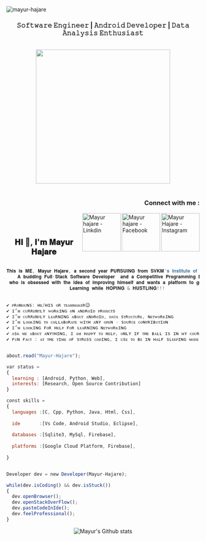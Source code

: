 <p align="left"> <img src="https://komarev.com/ghpvc/?username=mayur-hajare" alt="mayur-hajare" /> </p>

  <p>
  <h3 align="center">𝚂𝚘𝚏𝚝𝚠𝚊𝚛𝚎 𝙴𝚗𝚐𝚒𝚗𝚎𝚎𝚛 | 𝙰𝚗𝚍𝚛𝚘𝚒𝚍 𝙳𝚎𝚟𝚎𝚕𝚘𝚙𝚎𝚛 | 𝙳𝚊𝚝𝚊 𝙰𝚗𝚊𝚕𝚢𝚜𝚒𝚜 𝙴𝚗𝚝𝚑𝚞𝚜𝚒𝚊𝚜𝚝
</h3></p>
  <p align="center">
<br><img src="https://github.com/mayur-hajare/mayur-hajare/blob/89df1e85aaf14ad8840da3b4d27ce48deab46581/yoga_dev.gif" width="350px"><br><br>
</p>
<h3 align="right">Connect with me :</h3>
<a href="https://instagram.com/mayur_hajare28">
  <img align="right" alt="Mayur Hajare - Instagram" width="100px" src="https://img.shields.io/badge/instagram-%23E4405F.svg?&style=for-the-badge&logo=instagram&logoColor=white"/>
</a>
<a href="https://www.facebook.com/mayur.hajare.102">
  <img align="right" alt="Mayur hajare - Facebook" width="100px" src="https://img.shields.io/badge/linkedin-%230077B5.svg?&style=for-the-badge&logo=linkedin&logoColor=white"/>
</a>
<a href="https://www.linkedin.com/in/mayur-hajare-6583611b3/">
  <img align="right" alt="Mayur hajare - Linkdin" width="100px" src="https://img.shields.io/badge/gmail-%23D14836.svg?&style=for-the-badge&logo=gmail&logoColor=white"/>
</a>
<br/>
<br/>
<h2 align="center">𝐇𝐈 👋, 𝐈'𝐦 𝐌𝐚𝐲𝐮𝐫 𝐇𝐚𝐣𝐚𝐫𝐞 </h1>


```js

𝐓𝐡𝐢𝐬 𝐢𝐬 𝐌𝐄, 𝐌𝐚𝐲𝐮𝐫 𝐇𝐚𝐣𝐚𝐫𝐞, 𝐚 𝐬𝐞𝐜𝐨𝐧𝐝 𝐲𝐞𝐚𝐫 𝐏𝐔𝐑𝐒𝐔𝐈𝐍𝐆 𝐟𝐫𝐨𝐦 𝐒𝐕𝐊𝐌'𝐬 𝐈𝐧𝐬𝐭𝐢𝐭𝐮𝐭𝐞 𝐨𝐟 𝐓𝐞𝐜𝐡𝐧𝐨𝐥𝐨𝐠𝐲,𝐃𝐡𝐮𝐥𝐞 👨‍🎓.
    𝐀 𝐛𝐮𝐝𝐝𝐢𝐧𝐠 𝐅𝐮𝐥𝐥-𝐒𝐭𝐚𝐜𝐤 𝐒𝐨𝐟𝐭𝐰𝐚𝐫𝐞 𝐃𝐞𝐯𝐞𝐥𝐨𝐩𝐞𝐫  𝐚𝐧𝐝 𝐚 𝐂𝐨𝐦𝐩𝐞𝐭𝐢𝐭𝐢𝐯𝐞 𝐏𝐫𝐨𝐠𝐫𝐚𝐦𝐦𝐢𝐧𝐠 𝐄𝐧𝐭𝐡𝐮𝐬𝐢𝐚𝐬𝐭,
 𝐰𝐡𝐨 𝐢𝐬 𝐨𝐛𝐬𝐞𝐬𝐬𝐞𝐝 𝐰𝐢𝐭𝐡 𝐭𝐡𝐞 𝐢𝐝𝐞𝐚 𝐨𝐟 𝐢𝐦𝐩𝐫𝐨𝐯𝐢𝐧𝐠 𝐡𝐢𝐦𝐬𝐞𝐥𝐟 𝐚𝐧𝐝 𝐰𝐚𝐧𝐭𝐬 𝐚 𝐩𝐥𝐚𝐭𝐟𝐨𝐫𝐦 𝐭𝐨 𝐠𝐫𝐨𝐰 𝐚𝐧𝐝 𝐞𝐱𝐜𝐞𝐥.
                       𝐋𝐞𝐚𝐫𝐧𝐢𝐧𝐠 𝐰𝐡𝐢𝐥𝐞 𝐇𝐎𝐏𝐈𝐍𝐆 & 𝐇𝐔𝐒𝐓𝐋𝐈𝐍𝐆!!!

                           
✔ ᴘʀᴏɴᴏᴜɴs: ʜᴇ/ʜɪs ᴏʀ ᴛᴇᴀᴍᴍᴀᴋᴇʀ😉 
✔ ɪ’ᴍ ᴄᴜʀʀᴇɴᴛʟʏ ᴡᴏʀᴋɪɴɢ ᴏɴ ᴀɴᴅʀᴏɪᴅ ᴘʀᴏᴊᴇᴄᴛs 
✔ ɪ’ᴍ ᴄᴜʀʀᴇɴᴛʟʏ ʟᴇᴀʀɴɪɴɢ ᴀʙᴏᴜᴛ ᴀɴᴅʀᴏɪᴅ, ᴅᴀᴛᴀ sᴛʀᴜᴄᴛᴜʀᴇ, ɴᴇᴛᴡᴏʀᴋɪɴɢ 
✔ ɪ’ᴍ ʟᴏᴏᴋɪɴɢ ᴛᴏ ᴄᴏʟʟᴀʙᴏʀᴀᴛᴇ ᴡɪᴛʜ ᴀɴʏ ᴏᴘᴇɴ - sᴏᴜʀᴄᴇ ᴄᴏɴᴛʀɪʙᴜᴛɪᴏɴ
✔ ɪ’ᴍ ʟᴏᴏᴋɪɴɢ ғᴏʀ ʜᴇʟᴘ ғᴏʀ ʟᴇᴀʀɴɪɴɢ ɴᴇᴛᴡᴏʀᴋɪɴɢ 
✔ ᴀsᴋ ᴍᴇ ᴀʙᴏᴜᴛ ᴀɴʏᴛʜɪɴɢ, ɪ ᴀᴍ ʜᴀᴘᴘʏ ᴛᴏ ʜᴇʟᴘ, ᴏɴʟʏ ɪғ ᴛʜᴇ ʙᴀʟʟ ɪs ɪɴ ᴍʏ ᴄᴏᴜʀᴛ!😉 
✔ ғᴜɴ ғᴀᴄᴛ : ᴀᴛ ᴛʜᴇ ᴛɪᴍᴇ ᴏғ sᴛʀᴇss ᴄᴏᴅɪɴɢ, ɪ ᴜsᴇ ᴛᴏ ʙᴇ ɪɴ ʜᴀʟғ sʟᴇᴇᴘɪɴɢ ᴍᴏᴅᴇ


about.read("Mayur-Hajare");

𝚟𝚊𝚛 𝚜𝚝𝚊𝚝𝚞𝚜 = 
{ 
  𝚕𝚎𝚊𝚛𝚗𝚒𝚗𝚐 : [𝙰𝚗𝚍𝚛𝚘𝚒𝚍, 𝙿𝚢𝚝𝚑𝚘𝚗, 𝚆𝚎𝚋],
  𝚒𝚗𝚝𝚎𝚛𝚎𝚜𝚝𝚜: [𝚁𝚎𝚜𝚎𝚊𝚛𝚌𝚑, 𝙾𝚙𝚎𝚗 𝚂𝚘𝚞𝚛𝚌𝚎 𝙲𝚘𝚗𝚝𝚛𝚒𝚋𝚞𝚝𝚒𝚘𝚗]
}

𝚌𝚘𝚗𝚜𝚝 𝚜𝚔𝚒𝚕𝚕𝚜 = 
{
  𝚕𝚊𝚗𝚐𝚞𝚊𝚐𝚎𝚜 :[𝙲, 𝙲𝚙𝚙, 𝙿𝚢𝚝𝚑𝚘𝚗, 𝙹𝚊𝚟𝚊, 𝙷𝚝𝚖𝚕, 𝙲𝚜𝚜],
  
  𝚒𝚍𝚎       :[𝚅𝚜 𝙲𝚘𝚍𝚎, 𝙰𝚗𝚍𝚛𝚘𝚒𝚍 𝚂𝚝𝚞𝚍𝚒𝚘, 𝙴𝚌𝚕𝚒𝚙𝚜𝚎],
      
  𝚍𝚊𝚝𝚊𝚋𝚊𝚜𝚎𝚜 :[𝚂𝚚𝚕𝚒𝚝𝚎𝟹, 𝙼𝚢𝚂𝚚𝚕, 𝙵𝚒𝚛𝚎𝚋𝚊𝚜𝚎],
  
  𝚙𝚕𝚊𝚝𝚏𝚘𝚛𝚖𝚜 :[𝙶𝚘𝚘𝚐𝚕𝚎 𝙲𝚕𝚘𝚞𝚍 𝙿𝚕𝚊𝚝𝚏𝚘𝚛𝚖, 𝙵𝚒𝚛𝚎𝚋𝚊𝚜𝚎],
  
}


𝙳𝚎𝚟𝚎𝚕𝚘𝚙𝚎𝚛 𝚍𝚎𝚟 = 𝚗𝚎𝚠 𝙳𝚎𝚟𝚎𝚕𝚘𝚙𝚎𝚛(𝙼𝚊𝚢𝚞𝚛-𝙷𝚊𝚓𝚊𝚛𝚎);

𝚠𝚑𝚒𝚕𝚎(𝚍𝚎𝚟.𝚒𝚜𝙲𝚘𝚍𝚒𝚗𝚐() && 𝚍𝚎𝚟.𝚒𝚜𝚂𝚝𝚞𝚌𝚔())  
{
  𝚍𝚎𝚟.𝚘𝚙𝚎𝚗𝙱𝚛𝚘𝚠𝚜𝚎𝚛();
  𝚍𝚎𝚟.𝚘𝚙𝚎𝚗𝚂𝚝𝚊𝚌𝚔𝙾𝚟𝚎𝚛𝙵𝚕𝚘𝚠();
  𝚍𝚎𝚟.𝚙𝚊𝚜𝚝𝚎𝙲𝚘𝚍𝚎𝙸𝚗𝙸𝚍𝚎();
  𝚍𝚎𝚟.𝚏𝚎𝚎𝚕𝙿𝚛𝚘𝚏𝚎𝚜𝚜𝚒𝚘𝚗𝚊𝚕();
}

```
</center>
  <p align="center">
   <img src="https://github-readme-stats.vercel.app/api?username=mayur-hajare&show_icons=true&border=true&count_private=true" alt="Mayur's Github stats" align="center">
</p>
<br>


